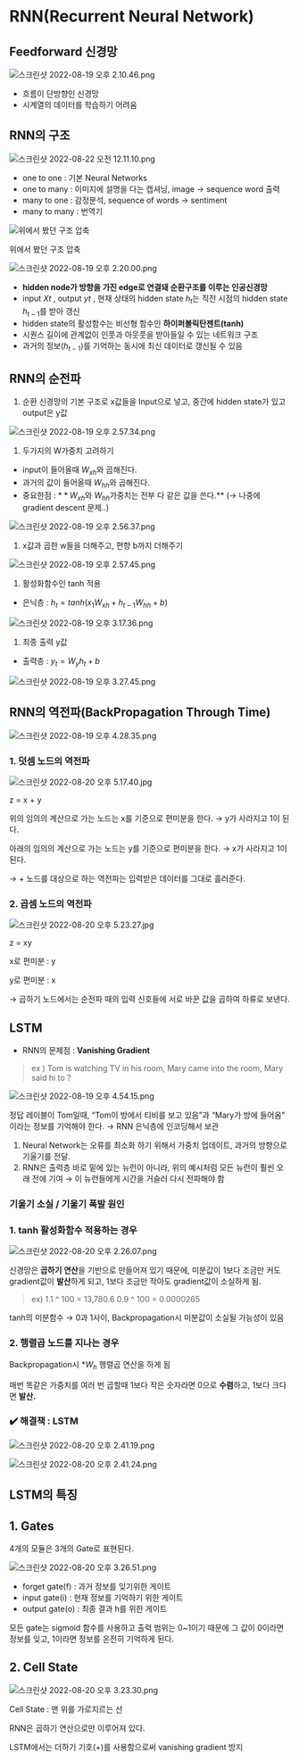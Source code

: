# RNN(Recurrent Neural Network)

## Feedforward 신경망

![스크린샷 2022-08-19 오후 2.10.46.png](RNN(Recurrent%20Neural%20Network)%20b2bc3781f8754c7e86699248e4c78654/%25E1%2584%2589%25E1%2585%25B3%25E1%2584%258F%25E1%2585%25B3%25E1%2584%2585%25E1%2585%25B5%25E1%2586%25AB%25E1%2584%2589%25E1%2585%25A3%25E1%2586%25BA_2022-08-19_%25E1%2584%258B%25E1%2585%25A9%25E1%2584%2592%25E1%2585%25AE_2.10.46.png)

- 흐름이 단방향인 신경망
- 시계열의 데이터를 학습하기 어려움

## RNN의 구조

![스크린샷 2022-08-22 오전 12.11.10.png](RNN(Recurrent%20Neural%20Network)%20b2bc3781f8754c7e86699248e4c78654/%25E1%2584%2589%25E1%2585%25B3%25E1%2584%258F%25E1%2585%25B3%25E1%2584%2585%25E1%2585%25B5%25E1%2586%25AB%25E1%2584%2589%25E1%2585%25A3%25E1%2586%25BA_2022-08-22_%25E1%2584%258B%25E1%2585%25A9%25E1%2584%258C%25E1%2585%25A5%25E1%2586%25AB_12.11.10.png)

- one to one : 기본 Neural Networks
- one to many : 이미지에 설명을 다는 캡셔닝, image → sequence word 출력
- many to one : 감정분석, sequence of words → sentiment
- many to many : 번역기

![위에서 봤던 구조 압축](RNN(Recurrent%20Neural%20Network)%20b2bc3781f8754c7e86699248e4c78654/%25E1%2584%2589%25E1%2585%25B3%25E1%2584%258F%25E1%2585%25B3%25E1%2584%2585%25E1%2585%25B5%25E1%2586%25AB%25E1%2584%2589%25E1%2585%25A3%25E1%2586%25BA_2022-08-22_%25E1%2584%258B%25E1%2585%25A9%25E1%2584%258C%25E1%2585%25A5%25E1%2586%25AB_12.16.50.png)

위에서 봤던 구조 압축

![스크린샷 2022-08-19 오후 2.20.00.png](RNN(Recurrent%20Neural%20Network)%20b2bc3781f8754c7e86699248e4c78654/%25E1%2584%2589%25E1%2585%25B3%25E1%2584%258F%25E1%2585%25B3%25E1%2584%2585%25E1%2585%25B5%25E1%2586%25AB%25E1%2584%2589%25E1%2585%25A3%25E1%2586%25BA_2022-08-19_%25E1%2584%258B%25E1%2585%25A9%25E1%2584%2592%25E1%2585%25AE_2.20.00.png)

- **hidden node가 방향을 가진 edge로 연결돼 순환구조를 이루는 인공신경망**
- input $Xt$
, output $yt$ , 현재 상태의 hidden state  $h_{t}$는 직전 시점의 hidden state $h_{t-1}$를 받아 갱신
- hidden state의 활성함수는 비선형 함수인 **하이퍼볼릭탄젠트(tanh)**
- 시퀀스 길이에 관계없이 인풋과 아웃풋을 받아들일 수 있는 네트워크 구조
- 과거의 정보($h_{t-1}$)를 기억하는 동시에 최신 데이터로 갱신될 수 있음

## RNN의 순전파

1. 순환 신경망의 기본 구조로 x값들을 Input으로 넣고, 중간에 hidden state가 있고 output은 y값

![스크린샷 2022-08-19 오후 2.57.34.png](RNN(Recurrent%20Neural%20Network)%20b2bc3781f8754c7e86699248e4c78654/%25E1%2584%2589%25E1%2585%25B3%25E1%2584%258F%25E1%2585%25B3%25E1%2584%2585%25E1%2585%25B5%25E1%2586%25AB%25E1%2584%2589%25E1%2585%25A3%25E1%2586%25BA_2022-08-19_%25E1%2584%258B%25E1%2585%25A9%25E1%2584%2592%25E1%2585%25AE_2.57.34.png)

1. 두가지의 W가중치 고려하기
- input이 들어올때 $W_{xh}$와 곱해진다.
- 과거의 값이 들어올때 $W_{hh}$와 곱해진다.
- 중요한점 : $**W_{xh}$와 $W_{hh}$가중치는 전부 다 같은 값을 쓴다.** (→ 나중에 gradient descent 문제..)

![스크린샷 2022-08-19 오후 2.56.37.png](RNN(Recurrent%20Neural%20Network)%20b2bc3781f8754c7e86699248e4c78654/%25E1%2584%2589%25E1%2585%25B3%25E1%2584%258F%25E1%2585%25B3%25E1%2584%2585%25E1%2585%25B5%25E1%2586%25AB%25E1%2584%2589%25E1%2585%25A3%25E1%2586%25BA_2022-08-19_%25E1%2584%258B%25E1%2585%25A9%25E1%2584%2592%25E1%2585%25AE_2.56.37.png)

1. x값과 곱한 w들을 더해주고, 편향 b까지 더해주기

![스크린샷 2022-08-19 오후 2.57.45.png](RNN(Recurrent%20Neural%20Network)%20b2bc3781f8754c7e86699248e4c78654/%25E1%2584%2589%25E1%2585%25B3%25E1%2584%258F%25E1%2585%25B3%25E1%2584%2585%25E1%2585%25B5%25E1%2586%25AB%25E1%2584%2589%25E1%2585%25A3%25E1%2586%25BA_2022-08-19_%25E1%2584%258B%25E1%2585%25A9%25E1%2584%2592%25E1%2585%25AE_2.57.45.png)

1. 활성화함수인 tanh 적용
- 은닉층 : $h_{t} = tanh(x_{1} W_{xh} + h_{t-1} W_{hh} + b)$

![스크린샷 2022-08-19 오후 3.17.36.png](RNN(Recurrent%20Neural%20Network)%20b2bc3781f8754c7e86699248e4c78654/%25E1%2584%2589%25E1%2585%25B3%25E1%2584%258F%25E1%2585%25B3%25E1%2584%2585%25E1%2585%25B5%25E1%2586%25AB%25E1%2584%2589%25E1%2585%25A3%25E1%2586%25BA_2022-08-19_%25E1%2584%258B%25E1%2585%25A9%25E1%2584%2592%25E1%2585%25AE_3.17.36.png)

1. 최종 출력 y값
- 출력층 : $y_{t} = W_{y} h_{t} + b$

![스크린샷 2022-08-19 오후 3.27.45.png](RNN(Recurrent%20Neural%20Network)%20b2bc3781f8754c7e86699248e4c78654/%25E1%2584%2589%25E1%2585%25B3%25E1%2584%258F%25E1%2585%25B3%25E1%2584%2585%25E1%2585%25B5%25E1%2586%25AB%25E1%2584%2589%25E1%2585%25A3%25E1%2586%25BA_2022-08-19_%25E1%2584%258B%25E1%2585%25A9%25E1%2584%2592%25E1%2585%25AE_3.27.45.png)

## RNN의 역전파(BackPropagation Through Time)

![스크린샷 2022-08-19 오후 4.28.35.png](RNN(Recurrent%20Neural%20Network)%20b2bc3781f8754c7e86699248e4c78654/%25E1%2584%2589%25E1%2585%25B3%25E1%2584%258F%25E1%2585%25B3%25E1%2584%2585%25E1%2585%25B5%25E1%2586%25AB%25E1%2584%2589%25E1%2585%25A3%25E1%2586%25BA_2022-08-19_%25E1%2584%258B%25E1%2585%25A9%25E1%2584%2592%25E1%2585%25AE_4.28.35.png)

### 1. 덧셈 노드의 역전파

![스크린샷 2022-08-20 오후 5.17.40.jpg](RNN(Recurrent%20Neural%20Network)%20b2bc3781f8754c7e86699248e4c78654/%25E1%2584%2589%25E1%2585%25B3%25E1%2584%258F%25E1%2585%25B3%25E1%2584%2585%25E1%2585%25B5%25E1%2586%25AB%25E1%2584%2589%25E1%2585%25A3%25E1%2586%25BA_2022-08-20_%25E1%2584%258B%25E1%2585%25A9%25E1%2584%2592%25E1%2585%25AE_5.17.40.jpg)

z = x + y 

위의 임의의 계산으로 가는 노드는 x를 기준으로 편미분을 한다. → y가 사라지고 1이 된다.

아래의 임의의 계산으로 가는 노드는 y를 기준으로 편미분을 한다. → x가 사라지고 1이 된다.

→ + 노드를 대상으로 하는 역전파는 입력받은 데이터를 그대로 흘러준다.

### 2. 곱셈 노드의 역전파

![스크린샷 2022-08-20 오후 5.23.27.jpg](RNN(Recurrent%20Neural%20Network)%20b2bc3781f8754c7e86699248e4c78654/%25E1%2584%2589%25E1%2585%25B3%25E1%2584%258F%25E1%2585%25B3%25E1%2584%2585%25E1%2585%25B5%25E1%2586%25AB%25E1%2584%2589%25E1%2585%25A3%25E1%2586%25BA_2022-08-20_%25E1%2584%258B%25E1%2585%25A9%25E1%2584%2592%25E1%2585%25AE_5.23.27.jpg)

z = xy

x로 편미분 : y

y로 편미분 : x

→ 곱하기 노드에서는 순전파 때의 입력 신호들에 서로 바꾼 값을 곱하여 하류로 보낸다.

## LSTM

- RNN의 문제점 : **Vanishing Gradient**

> ex ) Tom is watching TV in his room, Mary came into the room, Mary said hi to ?
> 

![스크린샷 2022-08-19 오후 4.54.15.png](RNN(Recurrent%20Neural%20Network)%20b2bc3781f8754c7e86699248e4c78654/%25E1%2584%2589%25E1%2585%25B3%25E1%2584%258F%25E1%2585%25B3%25E1%2584%2585%25E1%2585%25B5%25E1%2586%25AB%25E1%2584%2589%25E1%2585%25A3%25E1%2586%25BA_2022-08-19_%25E1%2584%258B%25E1%2585%25A9%25E1%2584%2592%25E1%2585%25AE_4.54.15.png)

정답 레이블이 Tom일때, “Tom이 방에서 티비를 보고 있음”과 “Mary가 방에 들어옴" 이라는 정보를 기억해야 한다. → RNN 은닉층에 인코딩해서 보관

1. Neural Network는 오류를 최소화 하기 위해서 가중치 업데이트, 과거의 방향으로 기울기를 전달. 
2. RNN은 출력층 바로 밑에 있는 뉴런이 아니라, 위의 예시처럼 모든 뉴런이 훨씬 오래 전에 기여 → 이 뉴런들에게 시간을 거슬러 다시 전파해야 함

### **기울기 소실 / 기울기 폭발 원인**

### 1. tanh 활성화함수 적용하는 경우

![스크린샷 2022-08-20 오후 2.26.07.png](RNN(Recurrent%20Neural%20Network)%20b2bc3781f8754c7e86699248e4c78654/%25E1%2584%2589%25E1%2585%25B3%25E1%2584%258F%25E1%2585%25B3%25E1%2584%2585%25E1%2585%25B5%25E1%2586%25AB%25E1%2584%2589%25E1%2585%25A3%25E1%2586%25BA_2022-08-20_%25E1%2584%258B%25E1%2585%25A9%25E1%2584%2592%25E1%2585%25AE_2.26.07.png)

신경망은 **곱하기 연산**을 기반으로 만들어져 있기 때문에, 미분값이 1보다 조금만 커도 gradient값이 **발산**하게 되고, 1보다 조금만 작아도 gradient값이 소실하게 됨.

> ex) 1.1 ^ 100 = 13,780.6
0.9 ^ 100 = 0.0000265
> 

tanh의 미분함수 → 0과 1사이, Backpropagation시 미분값이 소실될 가능성이 있음

### 2. 행렬곱 노드를 지나는 경우

Backpropagation시 $\ast W_{h}$ 행렬곱 연산을 하게 됨

매번 똑같은 가중치를 여러 번 곱할때 1보다 작은 숫자라면 0으로 **수렴**하고, 1보다 크다면 **발산.**

### ✔️ 해결책 : LSTM

![스크린샷 2022-08-20 오후 2.41.19.png](RNN(Recurrent%20Neural%20Network)%20b2bc3781f8754c7e86699248e4c78654/%25E1%2584%2589%25E1%2585%25B3%25E1%2584%258F%25E1%2585%25B3%25E1%2584%2585%25E1%2585%25B5%25E1%2586%25AB%25E1%2584%2589%25E1%2585%25A3%25E1%2586%25BA_2022-08-20_%25E1%2584%258B%25E1%2585%25A9%25E1%2584%2592%25E1%2585%25AE_2.41.19.png)

![스크린샷 2022-08-20 오후 2.41.24.png](RNN(Recurrent%20Neural%20Network)%20b2bc3781f8754c7e86699248e4c78654/%25E1%2584%2589%25E1%2585%25B3%25E1%2584%258F%25E1%2585%25B3%25E1%2584%2585%25E1%2585%25B5%25E1%2586%25AB%25E1%2584%2589%25E1%2585%25A3%25E1%2586%25BA_2022-08-20_%25E1%2584%258B%25E1%2585%25A9%25E1%2584%2592%25E1%2585%25AE_2.41.24.png)

## LSTM의 특징

## 1. Gates

4개의 모듈은 3개의 Gate로 표현된다.

![스크린샷 2022-08-20 오후 3.26.51.png](RNN(Recurrent%20Neural%20Network)%20b2bc3781f8754c7e86699248e4c78654/%25E1%2584%2589%25E1%2585%25B3%25E1%2584%258F%25E1%2585%25B3%25E1%2584%2585%25E1%2585%25B5%25E1%2586%25AB%25E1%2584%2589%25E1%2585%25A3%25E1%2586%25BA_2022-08-20_%25E1%2584%258B%25E1%2585%25A9%25E1%2584%2592%25E1%2585%25AE_3.26.51.png)

- forget gate(f) : 과거 정보를 잊기위한 게이트
- input gate(i) : 현재 정보를 기억하기 위한 게이트
- output gate(o) : 최종 결과 h를 위한 게이트

모든 gate는 sigmoid 함수를 사용하고 출력 범위는 0~1이기 때문에 그 값이 0이라면 정보를 잊고, 1이라면 정보를 온전히 기억하게 된다.

## 2. Cell State

![스크린샷 2022-08-20 오후 3.23.30.png](RNN(Recurrent%20Neural%20Network)%20b2bc3781f8754c7e86699248e4c78654/%25E1%2584%2589%25E1%2585%25B3%25E1%2584%258F%25E1%2585%25B3%25E1%2584%2585%25E1%2585%25B5%25E1%2586%25AB%25E1%2584%2589%25E1%2585%25A3%25E1%2586%25BA_2022-08-20_%25E1%2584%258B%25E1%2585%25A9%25E1%2584%2592%25E1%2585%25AE_3.23.30.png)

Cell State : 맨 위를 가로지르는 선

RNN은 곱하기 연산으로만 이루어져 있다.

LSTM에서는 더하기 기호(+)를 사용함으로써 vanishing gradient 방지